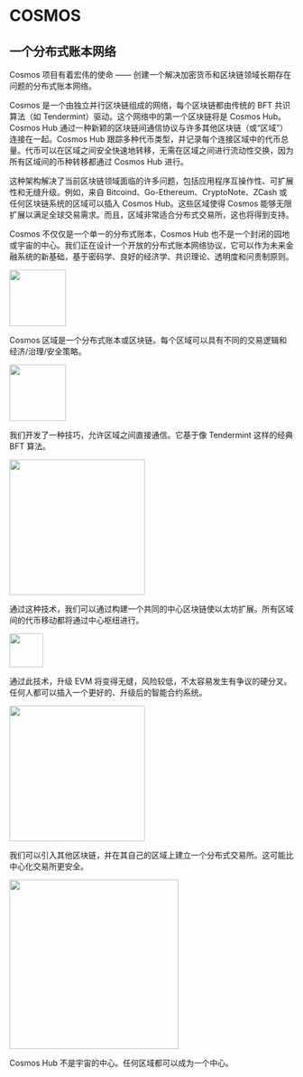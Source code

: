 # COSMOS
## 一个分布式账本网络

Cosmos 项目有着宏伟的使命 —— 创建一个解决加密货币和区块链领域长期存在问题的分布式账本网络。

Cosmos 是一个由独立并行区块链组成的网络，每个区块链都由传统的 BFT 共识算法（如 Tendermint）驱动。这个网络中的第一个区块链将是 Cosmos Hub。Cosmos Hub 通过一种新颖的区块链间通信协议与许多其他区块链（或“区域”）连接在一起。Cosmos Hub 跟踪多种代币类型，并记录每个连接区域中的代币总量。代币可以在区域之间安全快速地转移，无需在区域之间进行流动性交换，因为所有区域间的币种转移都通过 Cosmos Hub 进行。

这种架构解决了当前区块链领域面临的许多问题，包括应用程序互操作性、可扩展性和无缝升级。例如，来自 Bitcoind、Go-Ethereum、CryptoNote、ZCash 或任何区块链系统的区域可以插入 Cosmos Hub。这些区域使得 Cosmos 能够无限扩展以满足全球交易需求。而且，区域非常适合分布式交易所，这也将得到支持。

Cosmos 不仅仅是一个单一的分布式账本，Cosmos Hub 也不是一个封闭的园地或宇宙的中心。我们正在设计一个开放的分布式账本网络协议，它可以作为未来金融系统的新基础，基于密码学、良好的经济学、共识理论、透明度和问责制原则。

<img src="https://raw.githubusercontent.com/cosmos/cosmos/master/images/ex_zone.png" height="100"/>

Cosmos 区域是一个分布式账本或区块链。每个区域可以具有不同的交易逻辑和经济/治理/安全策略。

<img src="https://raw.githubusercontent.com/cosmos/cosmos/master/images/ex_zone_ibc.png" height="100"/>

我们开发了一种技巧，允许区域之间直接通信。它基于像 Tendermint 这样的经典 BFT 算法。

<img src="https://raw.githubusercontent.com/cosmos/cosmos/master/images/ex_evm_sharding.png" height="240"/>

通过这种技术，我们可以通过构建一个共同的中心区块链使以太坊扩展。所有区域间的代币移动都将通过中心枢纽进行。

<img src="https://raw.githubusercontent.com/cosmos/cosmos/master/images/ex_evm_upgrading.png" height="60"/>

通过此技术，升级 EVM 将变得无缝，风险较低，不太容易发生有争议的硬分叉。任何人都可以插入一个更好的、升级后的智能合约系统。

<img src="https://raw.githubusercontent.com/cosmos/cosmos/master/images/ex_dist_exchange.png" height="240"/>

我们可以引入其他区块链，并在其自己的区域上建立一个分布式交易所。这可能比中心化交易所更安全。

<img src="https://raw.githubusercontent.com/cosmos/cosmos/master/images/ex_network.png" height="300"/>

Cosmos Hub 不是宇宙的中心。任何区域都可以成为一个中心。